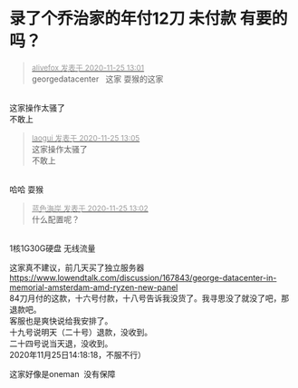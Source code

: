 # 录了个乔治家的年付12刀 未付款 有要的吗？


<div class="quote"><blockquote><font size="2"><a href="https://www.hostloc.com/forum.php?mod=redirect&amp;goto=findpost&amp;pid=9514592&amp;ptid=771183" target="_blank"><font color="#999999">alivefox 发表于 2020-11-25 13:01</font></a></font><br />
georgedatacenter&nbsp; &nbsp;这家 耍猴的这家</blockquote></div><br />
这家操作太骚了<br />
不敢上

<div class="quote"><blockquote><font size="2"><a href="https://www.hostloc.com/forum.php?mod=redirect&amp;goto=findpost&amp;pid=9514618&amp;ptid=771183" target="_blank"><font color="#999999">laogui 发表于 2020-11-25 13:05</font></a></font><br />
这家操作太骚了<br />
不敢上</blockquote></div><br />
哈哈 耍猴

<div class="quote"><blockquote><font size="2"><a href="https://www.hostloc.com/forum.php?mod=redirect&amp;goto=findpost&amp;pid=9514600&amp;ptid=771183" target="_blank"><font color="#999999">蓝色海岸 发表于 2020-11-25 13:02</font></a></font><br />
什么配置呢？</blockquote></div><br />
1核1G30G硬盘 无线流量

这家真不建议，前几天买了独立服务器<br />
https://www.lowendtalk.com/discussion/167843/george-datacenter-in-memorial-amsterdam-amd-ryzen-new-panel<br />
84刀月付的这款，十六号付款，十八号告诉我没货了。我寻思没了就没了吧，那退款吧。<br />
客服也是爽快说给我安排了。<br />
十九号说明天（二十号）退款，没收到。<br />
二十四号说当天退，没收到。<br />
2020年11月25日14:18:18，不服不行）

这家好像是oneman&nbsp;&nbsp;没有保障

